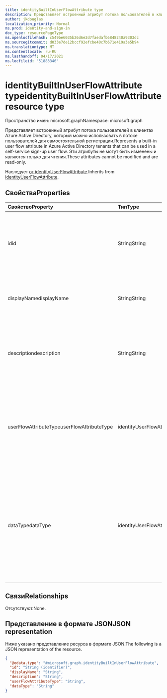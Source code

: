 ```yaml
---
title: identityBuiltInUserFlowAttribute type
description: Представляет встроенный атрибут потока пользователей в клиентах Azure Active Directory, который можно использовать в потоке пользователей для самостоятельной регистрации.
author: jkdouglas
localization_priority: Normal
ms.prod: identity-and-sign-in
doc_type: resourcePageType
ms.openlocfilehash: c549be6035b26d6e2d7faedafb6848240a9303dc
ms.sourcegitcommit: d033e7de12bccf92efcbe40c7b671e419a3e5b94
ms.translationtype: MT
ms.contentlocale: ru-RU
ms.lasthandoff: 04/17/2021
ms.locfileid: "51883346"
---
```

# <a name="identitybuiltinuserflowattribute-resource-type"></a><span data-ttu-id="4c93f-103">identityBuiltInUserFlowAttribute type</span><span class="sxs-lookup"><span data-stu-id="4c93f-103">identityBuiltInUserFlowAttribute resource type</span></span>

<span data-ttu-id="4c93f-104">Пространство имен: microsoft.graph</span><span class="sxs-lookup"><span data-stu-id="4c93f-104">Namespace: microsoft.graph</span></span>

<span data-ttu-id="4c93f-105">Представляет встроенный атрибут потока пользователей в клиентах Azure Active Directory, который можно использовать в потоке пользователей для самостоятельной регистрации.</span><span class="sxs-lookup"><span data-stu-id="4c93f-105">Represents a built-in user flow attribute in Azure Active Directory tenants that can be used in a self-service sign-up user flow.</span></span> <span data-ttu-id="4c93f-106">Эти атрибуты не могут быть изменены и являются только для чтения.</span><span class="sxs-lookup"><span data-stu-id="4c93f-106">These attributes cannot be modified and are read-only.</span></span>

<span data-ttu-id="4c93f-107">Наследует [от identityUserFlowAttribute](../resources/identityuserflowattribute.md).</span><span class="sxs-lookup"><span data-stu-id="4c93f-107">Inherits from [identityUserFlowAttribute](../resources/identityuserflowattribute.md).</span></span>

## <a name="properties"></a><span data-ttu-id="4c93f-108">Свойства</span><span class="sxs-lookup"><span data-stu-id="4c93f-108">Properties</span></span>

|<span data-ttu-id="4c93f-109">Свойство</span><span class="sxs-lookup"><span data-stu-id="4c93f-109">Property</span></span>|<span data-ttu-id="4c93f-110">Тип</span><span class="sxs-lookup"><span data-stu-id="4c93f-110">Type</span></span>|<span data-ttu-id="4c93f-111">Описание</span><span class="sxs-lookup"><span data-stu-id="4c93f-111">Description</span></span>|
|:---|:---|:---|
|<span data-ttu-id="4c93f-112">id</span><span class="sxs-lookup"><span data-stu-id="4c93f-112">id</span></span>|<span data-ttu-id="4c93f-113">String</span><span class="sxs-lookup"><span data-stu-id="4c93f-113">String</span></span>|<span data-ttu-id="4c93f-114">Идентификатор атрибута потока пользователей.</span><span class="sxs-lookup"><span data-stu-id="4c93f-114">The identifier of the user flow attribute.</span></span> <span data-ttu-id="4c93f-115">Это автоматически созданный атрибут только для чтения.</span><span class="sxs-lookup"><span data-stu-id="4c93f-115">This is a read-only attribute that is automatically created.</span></span> <span data-ttu-id="4c93f-116">Унаследованный от [identityUserFlowAttribute](../resources/identityuserflowattribute.md)</span><span class="sxs-lookup"><span data-stu-id="4c93f-116">Inherited from [identityUserFlowAttribute](../resources/identityuserflowattribute.md)</span></span>|
|<span data-ttu-id="4c93f-117">displayName</span><span class="sxs-lookup"><span data-stu-id="4c93f-117">displayName</span></span>|<span data-ttu-id="4c93f-118">String</span><span class="sxs-lookup"><span data-stu-id="4c93f-118">String</span></span>|<span data-ttu-id="4c93f-119">Отображаемое имя атрибута потока пользователей.</span><span class="sxs-lookup"><span data-stu-id="4c93f-119">The display name of the user flow attribute.</span></span> <span data-ttu-id="4c93f-120">Наследуется [от identityUserFlowAttribute](../resources/identityuserflowattribute.md).</span><span class="sxs-lookup"><span data-stu-id="4c93f-120">Inherited from [identityUserFlowAttribute](../resources/identityuserflowattribute.md).</span></span> <span data-ttu-id="4c93f-121">Только для чтения.</span><span class="sxs-lookup"><span data-stu-id="4c93f-121">Read-only.</span></span>|
|<span data-ttu-id="4c93f-122">description</span><span class="sxs-lookup"><span data-stu-id="4c93f-122">description</span></span>|<span data-ttu-id="4c93f-123">String</span><span class="sxs-lookup"><span data-stu-id="4c93f-123">String</span></span>|<span data-ttu-id="4c93f-124">Описание атрибута потока пользователей, демонстрируемое пользователю при регистрации.</span><span class="sxs-lookup"><span data-stu-id="4c93f-124">The description of the user flow attribute that's shown to the user at the time of sign-up.</span></span> <span data-ttu-id="4c93f-125">Наследуется [от identityUserFlowAttribute](../resources/identityuserflowattribute.md).</span><span class="sxs-lookup"><span data-stu-id="4c93f-125">Inherited from [identityUserFlowAttribute](../resources/identityuserflowattribute.md).</span></span> <span data-ttu-id="4c93f-126">Только для чтения.</span><span class="sxs-lookup"><span data-stu-id="4c93f-126">Read-only.</span></span>|
|<span data-ttu-id="4c93f-127">userFlowAttributeType</span><span class="sxs-lookup"><span data-stu-id="4c93f-127">userFlowAttributeType</span></span>|<span data-ttu-id="4c93f-128">identityUserFlowAttributeType</span><span class="sxs-lookup"><span data-stu-id="4c93f-128">identityUserFlowAttributeType</span></span>|<span data-ttu-id="4c93f-129">Тип атрибута потока пользователей.</span><span class="sxs-lookup"><span data-stu-id="4c93f-129">The type of the user flow attribute.</span></span> <span data-ttu-id="4c93f-130">Это автоматически настроенный атрибут только для чтения.</span><span class="sxs-lookup"><span data-stu-id="4c93f-130">This is a read-only attribute that is automatically set.</span></span> <span data-ttu-id="4c93f-131">Значение для этого свойства будет `builtIn` .</span><span class="sxs-lookup"><span data-stu-id="4c93f-131">The value for this property will be `builtIn`.</span></span> <span data-ttu-id="4c93f-132">Наследуется [от identityUserFlowAttribute](../resources/identityuserflowattribute.md).</span><span class="sxs-lookup"><span data-stu-id="4c93f-132">Inherited from [identityUserFlowAttribute](../resources/identityuserflowattribute.md).</span></span> <span data-ttu-id="4c93f-133">Только для чтения.</span><span class="sxs-lookup"><span data-stu-id="4c93f-133">Read-only.</span></span>|
|<span data-ttu-id="4c93f-134">dataType</span><span class="sxs-lookup"><span data-stu-id="4c93f-134">dataType</span></span>|<span data-ttu-id="4c93f-135">identityUserFlowAttributeDataType</span><span class="sxs-lookup"><span data-stu-id="4c93f-135">identityUserFlowAttributeDataType</span></span>|<span data-ttu-id="4c93f-136">Тип данных атрибута потока пользователей.</span><span class="sxs-lookup"><span data-stu-id="4c93f-136">The data type of the user flow attribute.</span></span> <span data-ttu-id="4c93f-137">Это свойство нельзя изменить после создания атрибута потока пользователей.</span><span class="sxs-lookup"><span data-stu-id="4c93f-137">This cannot be modified after the custom user flow attribute is created.</span></span> <span data-ttu-id="4c93f-138">Поддерживаемые значения для **dataType**: `string`, `boolean`, `int64`, `stringCollection`, `dateTime`.</span><span class="sxs-lookup"><span data-stu-id="4c93f-138">The supported values for **dataType** are: `string` , `boolean` , `int64` , `stringCollection` , `dateTime`.</span></span> <span data-ttu-id="4c93f-139">Наследуется [от identityUserFlowAttribute](../resources/identityuserflowattribute.md).</span><span class="sxs-lookup"><span data-stu-id="4c93f-139">Inherited from [identityUserFlowAttribute](../resources/identityuserflowattribute.md).</span></span> <span data-ttu-id="4c93f-140">Только для чтения.</span><span class="sxs-lookup"><span data-stu-id="4c93f-140">Read-only.</span></span>|

## <a name="relationships"></a><span data-ttu-id="4c93f-141">Связи</span><span class="sxs-lookup"><span data-stu-id="4c93f-141">Relationships</span></span>

<span data-ttu-id="4c93f-142">Отсутствуют.</span><span class="sxs-lookup"><span data-stu-id="4c93f-142">None.</span></span>

## <a name="json-representation"></a><span data-ttu-id="4c93f-143">Представление в формате JSON</span><span class="sxs-lookup"><span data-stu-id="4c93f-143">JSON representation</span></span>

<span data-ttu-id="4c93f-144">Ниже указано представление ресурса в формате JSON.</span><span class="sxs-lookup"><span data-stu-id="4c93f-144">The following is a JSON representation of the resource.</span></span>
<!-- {
  "blockType": "resource",
  "keyProperty": "id",
  "@odata.type": "microsoft.graph.identityBuiltInUserFlowAttribute",
  "baseType": "microsoft.graph.identityUserFlowAttribute",
  "openType": false
}
-->

``` json
{
  "@odata.type": "#microsoft.graph.identityBuiltInUserFlowAttribute",
  "id": "String (identifier)",
  "displayName": "String",
  "description": "String",
  "userFlowAttributeType": "String",
  "dataType": "String"
}
```
